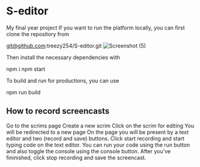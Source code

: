 # S-editor
My final year project
If you want to run the platform locally, you can first clone the repository from

git@github.com:treezy254/S-editor.git
![Screenshot (5)](https://github.com/treezy254/S-editor/assets/84716878/022c5eb1-386c-411d-8f06-647c28b1f7b9)

Then install the necessary dependencies with

npm i
npm start

To build and run for productions, you can use

npm run build

## How to record screencasts
Go to the scrims page
Create a new scrim
Click on the scrim for editing
You will be redirected to a new page
On the page you will be present by a text editor and two (record and save) buttons.
Click start recording and start typing code on the text editor.
You can run your code using the run button and also toggle the console using the console button.
After you've fininished, click stop recording and save the screencast.
